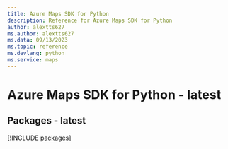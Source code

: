 ```yaml
---
title: Azure Maps SDK for Python
description: Reference for Azure Maps SDK for Python
author: alextts627
ms.author: alextts627
ms.data: 09/13/2023
ms.topic: reference
ms.devlang: python
ms.service: maps
---
```

# Azure Maps SDK for Python - latest
## Packages - latest
[!INCLUDE [packages](maps-index.md)]